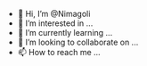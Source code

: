 - 👋 Hi, I’m @Nimagoli
- 👀 I’m interested in ...
- 🌱 I’m currently learning ...
- 💞️ I’m looking to collaborate on ...
- 📫 How to reach me ...

<!---
Nimagoli/Nimagoli is a ✨ special ✨ repository because its `README.md` (this file) appears on your GitHub profile.
You can click the Preview link to take a look at your changes.
--->
